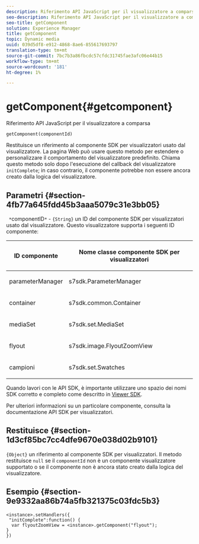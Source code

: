 ```yaml
---
description: Riferimento API JavaScript per il visualizzatore a comparsa
seo-description: Riferimento API JavaScript per il visualizzatore a comparsa
seo-title: getComponent
solution: Experience Manager
title: getComponent
topic: Dynamic media
uuid: 039d5df8-e912-4868-8ae6-855617693797
translation-type: tm+mt
source-git-commit: 7bc7b3a86fbcdc57cfdc31745fae3afc06e44b15
workflow-type: tm+mt
source-wordcount: '181'
ht-degree: 1%

---
```



# getComponent{#getcomponent}

Riferimento API JavaScript per il visualizzatore a comparsa

`getComponent(componentId)`

Restituisce un riferimento al componente SDK per visualizzatori usato dal visualizzatore. La pagina Web può usare questo metodo per estendere o personalizzare il comportamento del visualizzatore predefinito. Chiama questo metodo solo dopo l&#39;esecuzione del callback del visualizzatore `initComplete`; in caso contrario, il componente potrebbe non essere ancora creato dalla logica del visualizzatore.

## Parametri {#section-4fb77a645fdd45b3aaa5079c31e3bb05}

` *`componentID`*` -  `{String}` un ID del componente SDK per visualizzatori usato dal visualizzatore. Questo visualizzatore supporta i seguenti ID componente:

<table id="table_7B5DD9303EF44ADD847B13FFEAD135D9"> 
 <thead> 
  <tr> 
   <th colname="col1" class="entry"> <p>ID componente </p> </th> 
   <th colname="col2" class="entry"> <p>Nome classe componente SDK per visualizzatori </p> </th> 
  </tr> 
 </thead>
 <tbody> 
  <tr> 
   <td colname="col1"> <p> <span class="codeph"> parameterManager  </span> </p> </td> 
   <td colname="col2"> <p> <span class="codeph"> s7sdk.ParameterManager  </span> </p> </td> 
  </tr> 
  <tr> 
   <td colname="col1"> <p> <span class="codeph"> container  </span> </p> </td> 
   <td colname="col2"> <p> <span class="codeph"> s7sdk.common.Container  </span> </p> </td> 
  </tr> 
  <tr> 
   <td colname="col1"> <p> <span class="codeph"> mediaSet  </span> </p> </td> 
   <td colname="col2"> <p> <span class="codeph"> s7sdk.set.MediaSet  </span> </p> </td> 
  </tr> 
  <tr> 
   <td colname="col1"> <p> <span class="codeph"> flyout  </span> </p> </td> 
   <td colname="col2"> <p> <span class="codeph"> s7sdk.image.FlyoutZoomView  </span> </p> </td> 
  </tr> 
  <tr> 
   <td colname="col1"> <p> <span class="codeph"> campioni  </span> </p> </td> 
   <td colname="col2"> <p> <span class="codeph"> s7sdk.set.Swatches  </span> </p> </td> 
  </tr> 
 </tbody> 
</table>

Quando lavori con le API SDK, è importante utilizzare uno spazio dei nomi SDK corretto e completo come descritto in [Viewer SDK](../../../c-html5-s7-aem-asset-viewers/c-html5-flyout-viewer-20-about/c-html5-flyout-viewer-20-namespace.md#concept-453501a601634dd1bca7b96878c22605).

Per ulteriori informazioni su un particolare componente, consulta la documentazione API SDK per visualizzatori.

## Restituisce {#section-1d3cf85bc7cc4dfe9670e038d02b9101}

`{Object}` un riferimento al componente SDK per visualizzatori. Il metodo restituisce `null` se il `componentId` non è un componente visualizzatore supportato o se il componente non è ancora stato creato dalla logica del visualizzatore.

## Esempio {#section-9e9332aa86b74a5fb321375c03fdc5b3}

```
<instance>.setHandlers({ 
 "initComplete":function() { 
  var flyoutZoomView = <instance>.getComponent("flyout"); 
} 
})
```

